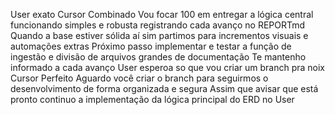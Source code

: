 User
exato
Cursor
 Combinado
Vou focar 100 em entregar a lógica central funcionando simples e robusta registrando cada avanço no REPORTmd
Quando a base estiver sólida aí sim partimos para incrementos visuais e automações extras
Próximo passo implementar e testar a função de ingestão e divisão de arquivos grandes de documentação
Te mantenho informado a cada avanço
User
esperoa so que vou criar um branch pra noix
Cursor
 Perfeito
Aguardo você criar o branch para seguirmos o desenvolvimento de forma organizada e segura
Assim que avisar que está pronto continuo a implementação da lógica principal do ERD no
User